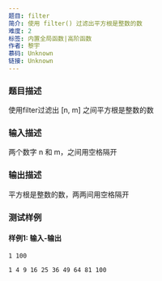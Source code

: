 ```yaml
---
题目: filter
简介: 使用 filter() 过滤出平方根是整数的数
难度: 2
标签: 内置全局函数|高阶函数
作者: 黎宇
慕码: Unknown
链接: Unknown
---
```


### 题目描述

使用filter过滤出 [n, m] 之间平方根是整数的数

### 输入描述

两个数字 n 和 m，之间用空格隔开

### 输出描述

平方根是整数的数，两两间用空格隔开

### 测试样例

#### 样例1: 输入-输出

```
1 100
```

```
1 4 9 16 25 36 49 64 81 100
```

